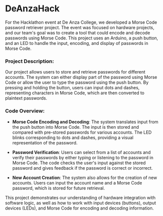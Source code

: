 # DeAnzaHack

For the Hacklathon event at De Anza College, we developed a Morse Code password retriever project. The event was focused on hardware projects, and our team's goal was to create a tool that could encode and decode passwords using Morse Code. This project uses an Arduino, a push button, and an LED to handle the input, encoding, and display of passwords in Morse Code.

### Project Description:

Our project allows users to store and retrieve passwords for different accounts. The system can either display part of the password using Morse Code or allow the user to type the password using the push button. By pressing and holding the button, users can input dots and dashes, representing characters in Morse Code, which are then converted to plaintext passwords.

### Code Overview:

- **Morse Code Encoding and Decoding**: The system translates input from the push button into Morse Code. The input is then stored and compared with pre-stored passwords for various accounts. The LED blinks corresponding to dots and dashes, providing a visual representation of the password.

- **Password Verification**: Users can select from a list of accounts and verify their passwords by either typing or listening to the password in Morse Code. The code checks the user's input against the stored password and gives feedback if the password is correct or incorrect.

- **New Account Creation**: The system also allows for the creation of new accounts. Users can input the account name and a Morse Code password, which is stored for future retrieval.

This project demonstrates our understanding of hardware integration with software logic, as well as how to work with input devices (buttons), output devices (LEDs), and Morse Code for encoding and decoding information.
